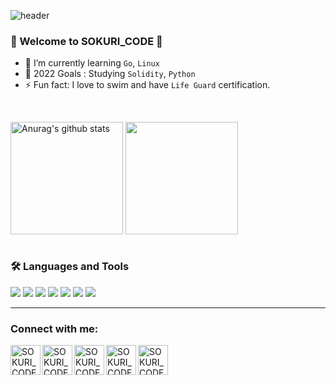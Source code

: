 ![header](https://capsule-render.vercel.app/api?type=waving&color=gradient&height=250&section=header&text=SOKURI_CODE&fontSize=90)


### 🌈 Welcome to SOKURI_CODE 👋 

- 🌱 I’m currently learning `Go`, `Linux`
- 🥅 2022 Goals : Studying `Solidity`, `Python` 
- ⚡ Fun fact: I love to swim and have `Life Guard` certification.
<br />

<a href="https://github.com/imysh578"><img align="center" style="height:180px" src="https://github-readme-stats.vercel.app/api?username=imysh578&show_icons=true&include_all_commits=true&theme=nord&hide_border=true" alt="Anurag's github stats" /></a>
<a href="https://github.com/imysh578"><img align="center" style="height:180px" src="https://github-readme-stats.vercel.app/api/top-langs/?username=imysh578&layout=compact&theme=nord&hide_border=true" /></a> 
<br />
<br />

### 🛠 Languages and Tools

<img src="https://img.shields.io/badge/CSS3-1572B6?style=flat-square&logo=CSS3&logoColor=white"/> </t>
<img src="https://img.shields.io/badge/HTML5-E34F26?style=flat-square&logo=HTML5&logoColor=white"/> 
<img src="https://img.shields.io/badge/JavaScript-F7DF1E?style=flat-square&logo=JavaScript&logoColor=white"/>
<img src="https://img.shields.io/badge/Node.js-339933?style=flat-square&logo=Node.js&logoColor=white"/>
<img src="https://img.shields.io/badge/Linux-FCC624?style=flat-square&logo=Linux&logoColor=white"/>
<img src="https://img.shields.io/badge/Go-00ADD8?style=flat-square&logo=Go&logoColor=white"/>
<img src="https://img.shields.io/badge/Python-3776AB?style=flat-square&logo=Python&logoColor=white"/>


---
### Connect with me:

[<img align="left" alt="SOKURI_CODE | velog" width="48px" src="https://img.icons8.com/color/48/000000/blog.png" />][website]
[<img align="left" alt="SOKURI_CODE | YouTube" width="48px" src="https://img.icons8.com/color/48/000000/youtube-play.png" />][youtube]
[<img align="left" alt="SOKURI_CODE | Twitter" width="48px" src="https://img.icons8.com/color/48/000000/twitter-squared.png" />][twitter]
[<img align="left" alt="SOKURI_CODE | LinkedIn" width="48px" src="https://img.icons8.com/color/48/000000/linkedin.png" />][linkedin]
[<img align="left" alt="SOKURI_CODE | Instagram" width="48px" src="https://img.icons8.com/color/48/000000/instagram-new--v2.png" />][instagram]

[website]: https://velog.io/@imysh578
[twitter]: https://twitter.com/
[youtube]: https://youtube.com/
[linkedin]: https://linkedin.com/in/
[instagram]: https://instagram.com/_sokuri

<br />
